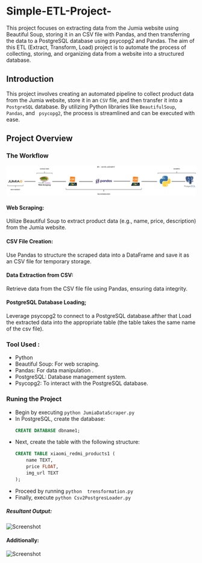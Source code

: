 # Simple-ETL-Project-
This project focuses on extracting data from the Jumia website using Beautiful Soup, storing it in an CSV file with Pandas, and then transferring the data to a PostgreSQL database using psycopg2 and Pandas. The aim of this ETL (Extract, Transform, Load) project is to automate the process of collecting, storing, and organizing data from a website into a structured database.
## Introduction
This project involves creating an automated pipeline to collect product data from the Jumia website, store it in an ``` CSV ``` file, and then transfer it into a``` PostgreSQL``` database. By utilizing Python libraries like ```BeautifulSoup```,``` Pandas```, and ``` psycopg2```, the process is streamlined and can be executed with ease.
## Project Overview
### The Workflow
![Screenshot](https://github.com/2000aliali/Simple-ETL-Project-/blob/main/Image1.png)
#### Web Scraping:
Utilize Beautiful Soup to extract product data (e.g., name, price, description) from the Jumia website.

#### CSV File Creation:
Use Pandas to structure the scraped data into a DataFrame and save it as an CSV file for temporary storage.

#### Data Extraction from CSV:
Retrieve data from the CSV file  file using Pandas, ensuring data integrity.

#### PostgreSQL Database Loading;
Leverage psycopg2 to connect to a PostgreSQL database.afther that Load the extracted data into the appropriate table (the table takes the same name of the csv file).
### Tool Used :
-  Python
-  Beautiful Soup: For web scraping.
-  Pandas: For data manipulation .
-  PostgreSQL: Database management system.
-  Psycopg2:  To interact with the PostgreSQL database.
### Runing the Project
- Begin by executing `python JumiaDataScraper.py`
- In PostgreSQL, create the database:
  ```sql
  CREATE DATABASE dbname1; 
- Next, create the table with the following structure: 
  ```sql
  CREATE TABLE xiaomi_redmi_products1 (
      name TEXT,
      price FLOAT,
      img_url TEXT
  );
-  Proceed by running ```python  trensformation.py ```
-  Finally, execute ```python Csv2PostgresLoader.py ```
##### Resultant Output: 
![Screenshot](https://github.com/2000aliali/Simple-ETL-Project-/blob/main/image3.png)
#### Additionally:
![Screenshot](https://github.com/2000aliali/Simple-ETL-Project-/blob/main/image%202.png )




